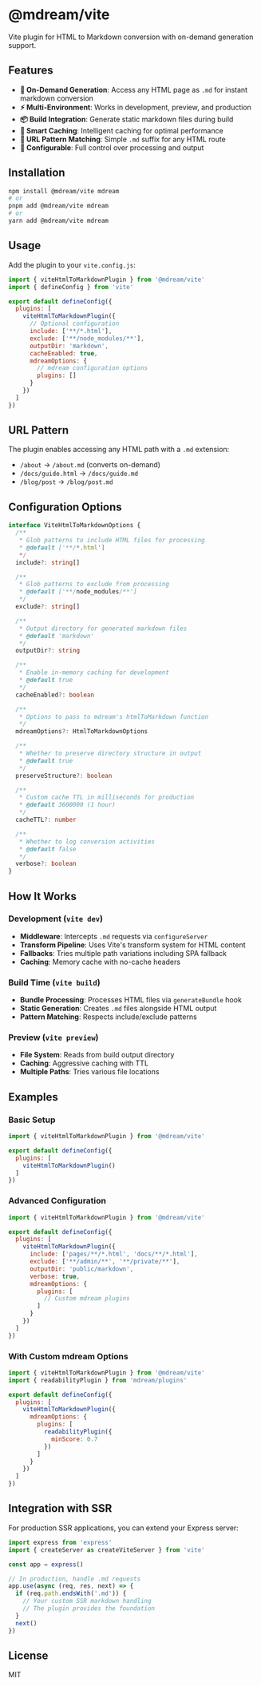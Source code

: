 # @mdream/vite

Vite plugin for HTML to Markdown conversion with on-demand generation support.

## Features

- **🚀 On-Demand Generation**: Access any HTML page as `.md` for instant markdown conversion
- **⚡ Multi-Environment**: Works in development, preview, and production
- **📦 Build Integration**: Generate static markdown files during build
- **💾 Smart Caching**: Intelligent caching for optimal performance
- **🎯 URL Pattern Matching**: Simple `.md` suffix for any HTML route
- **🔧 Configurable**: Full control over processing and output

## Installation

```bash
npm install @mdream/vite mdream
# or
pnpm add @mdream/vite mdream
# or
yarn add @mdream/vite mdream
```

## Usage

Add the plugin to your `vite.config.js`:

```javascript
import { viteHtmlToMarkdownPlugin } from '@mdream/vite'
import { defineConfig } from 'vite'

export default defineConfig({
  plugins: [
    viteHtmlToMarkdownPlugin({
      // Optional configuration
      include: ['**/*.html'],
      exclude: ['**/node_modules/**'],
      outputDir: 'markdown',
      cacheEnabled: true,
      mdreamOptions: {
        // mdream configuration options
        plugins: []
      }
    })
  ]
})
```

## URL Pattern

The plugin enables accessing any HTML path with a `.md` extension:

- `/about` → `/about.md` (converts on-demand)
- `/docs/guide.html` → `/docs/guide.md`
- `/blog/post` → `/blog/post.md`

## Configuration Options

```typescript
interface ViteHtmlToMarkdownOptions {
  /**
   * Glob patterns to include HTML files for processing
   * @default ['**/*.html']
   */
  include?: string[]

  /**
   * Glob patterns to exclude from processing
   * @default ['**/node_modules/**']
   */
  exclude?: string[]

  /**
   * Output directory for generated markdown files
   * @default 'markdown'
   */
  outputDir?: string

  /**
   * Enable in-memory caching for development
   * @default true
   */
  cacheEnabled?: boolean

  /**
   * Options to pass to mdream's htmlToMarkdown function
   */
  mdreamOptions?: HtmlToMarkdownOptions

  /**
   * Whether to preserve directory structure in output
   * @default true
   */
  preserveStructure?: boolean

  /**
   * Custom cache TTL in milliseconds for production
   * @default 3600000 (1 hour)
   */
  cacheTTL?: number

  /**
   * Whether to log conversion activities
   * @default false
   */
  verbose?: boolean
}
```

## How It Works

### Development (`vite dev`)
- **Middleware**: Intercepts `.md` requests via `configureServer`
- **Transform Pipeline**: Uses Vite's transform system for HTML content
- **Fallbacks**: Tries multiple path variations including SPA fallback
- **Caching**: Memory cache with no-cache headers

### Build Time (`vite build`)
- **Bundle Processing**: Processes HTML files via `generateBundle` hook
- **Static Generation**: Creates `.md` files alongside HTML output
- **Pattern Matching**: Respects include/exclude patterns

### Preview (`vite preview`)
- **File System**: Reads from build output directory
- **Caching**: Aggressive caching with TTL
- **Multiple Paths**: Tries various file locations

## Examples

### Basic Setup

```javascript
import { viteHtmlToMarkdownPlugin } from '@mdream/vite'

export default defineConfig({
  plugins: [
    viteHtmlToMarkdownPlugin()
  ]
})
```

### Advanced Configuration

```javascript
import { viteHtmlToMarkdownPlugin } from '@mdream/vite'

export default defineConfig({
  plugins: [
    viteHtmlToMarkdownPlugin({
      include: ['pages/**/*.html', 'docs/**/*.html'],
      exclude: ['**/admin/**', '**/private/**'],
      outputDir: 'public/markdown',
      verbose: true,
      mdreamOptions: {
        plugins: [
          // Custom mdream plugins
        ]
      }
    })
  ]
})
```

### With Custom mdream Options

```javascript
import { viteHtmlToMarkdownPlugin } from '@mdream/vite'
import { readabilityPlugin } from 'mdream/plugins'

export default defineConfig({
  plugins: [
    viteHtmlToMarkdownPlugin({
      mdreamOptions: {
        plugins: [
          readabilityPlugin({
            minScore: 0.7
          })
        ]
      }
    })
  ]
})
```

## Integration with SSR

For production SSR applications, you can extend your Express server:

```javascript
import express from 'express'
import { createServer as createViteServer } from 'vite'

const app = express()

// In production, handle .md requests
app.use(async (req, res, next) => {
  if (req.path.endsWith('.md')) {
    // Your custom SSR markdown handling
    // The plugin provides the foundation
  }
  next()
})
```

## License

MIT
